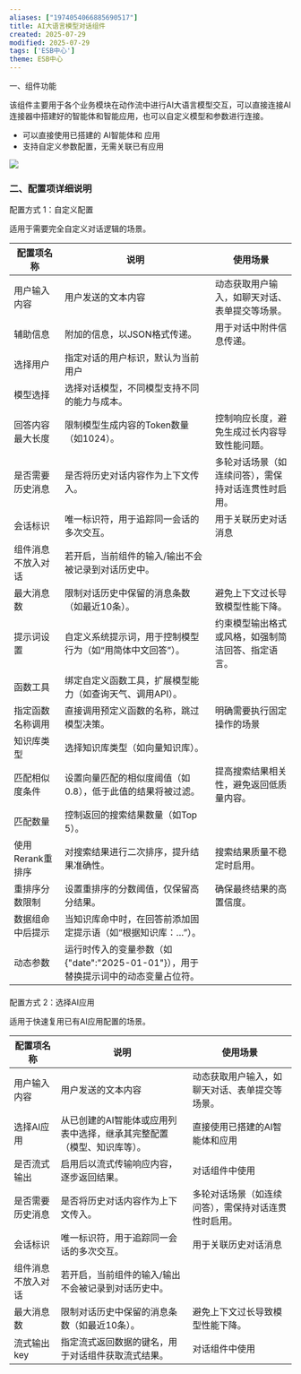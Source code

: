 ```yaml
---
aliases: ["1974054066885690517"]
title: AI大语言模型对话组件
created: 2025-07-29
modified: 2025-07-29
tags: ['ESB中心']
theme: ESB中心
---
```


一、组件功能

该组件主要用于各个业务模块在动作流中进行AI大语言模型交互，可以直接连接AI连接器中搭建好的智能体和智能应用，也可以自定义模型和参数进行连接。

- 可以直接使用已搭建的 AI智能体和 应用
- 支持自定义参数配置，无需关联已有应用

![](https://myhelpdoc.oss-cn-heyuan.aliyuncs.com/mdimages/237c95e2e46616122635bacd2840ee7d.jpg)

### 二、配置项详细说明

配置方式 1：自定义配置

适用于需要完全自定义对话逻辑的场景。

| 配置项名称 | 说明 | 使用场景 |
| --- | --- | --- |
| 用户输入内容 | 用户发送的文本内容 | 动态获取用户输入，如聊天对话、表单提交等场景。 |
| 辅助信息 | 附加的信息，以JSON格式传递。 | 用于对话中附件信息传递。 |
| 选择用户 | 指定对话的用户标识，默认为当前用户 |  |
| 模型选择 | 选择对话模型，不同模型支持不同的能力与成本。 |  |
| 回答内容最大长度 | 限制模型生成内容的Token数量（如1024）。 | 控制响应长度，避免生成过长内容导致性能问题。 |
| 是否需要历史消息 | 是否将历史对话内容作为上下文传入。 | 多轮对话场景（如连续问答），需保持对话连贯性时启用。 |
| 会话标识 | 唯一标识符，用于追踪同一会话的多次交互。 | 用于关联历史对话消息 |
| 组件消息不放入对话 | 若开启，当前组件的输入/输出不会被记录到对话历史中。 |  |
| 最大消息数 | 限制对话历史中保留的消息条数（如最近10条）。 | 避免上下文过长导致模型性能下降。 |
| 提示词设置 | 自定义系统提示词，用于控制模型行为（如“用简体中文回答”）。 | 约束模型输出格式或风格，如强制简洁回答、指定语言。 |
| 函数工具 | 绑定自定义函数工具，扩展模型能力（如查询天气、调用API）。 |  |
| 指定函数名称调用 | 直接调用预定义函数的名称，跳过模型决策。 | 明确需要执行固定操作的场景 |
| 知识库类型 | 选择知识库类型（如向量知识库）。 |  |
| 匹配相似度条件 | 设置向量匹配的相似度阈值（如0.8），低于此值的结果将被过滤。 | 提高搜索结果相关性，避免返回低质量内容。 |
| 匹配数量 | 控制返回的搜索结果数量（如Top 5）。 |  |
| 使用Rerank重排序 | 对搜索结果进行二次排序，提升结果准确性。 | 搜索结果质量不稳定时启用。 |
| 重排序分数限制 | 设置重排序的分数阈值，仅保留高分结果。 | 确保最终结果的高置信度。 |
| 数据组命中后提示 | 当知识库命中时，在回答前添加固定提示语（如“根据知识库：…”）。 |  |
| 动态参数 | 运行时传入的变量参数（如 {"date":"2025-01-01"}），用于替换提示词中的动态变量占位符。 |  |

####

配置方式 2：选择AI应用

适用于快速复用已有AI应用配置的场景。

| 配置项名称 | 说明 | 使用场景 |
| --- | --- | --- |
| 用户输入内容 | 用户发送的文本内容 | 动态获取用户输入，如聊天对话、表单提交等场景。 |
| 选择AI应用 | 从已创建的AI智能体或应用列表中选择，继承其完整配置（模型、知识库等）。 | 直接使用已搭建的AI智能体和应用 |
| 是否流式输出 | 启用后以流式传输响应内容，逐步返回结果。 | 对话组件中使用 |
| 是否需要历史消息 | 是否将历史对话内容作为上下文传入。 | 多轮对话场景（如连续问答），需保持对话连贯性时启用。 |
| 会话标识 | 唯一标识符，用于追踪同一会话的多次交互。 | 用于关联历史对话消息 |
| 组件消息不放入对话 | 若开启，当前组件的输入/输出不会被记录到对话历史中。 |  |
| 最大消息数 | 限制对话历史中保留的消息条数（如最近10条）。 | 避免上下文过长导致模型性能下降。 |
| 流式输出key | 指定流式返回数据的键名，用于对话组件获取流式结果。 | 对话组件中使用 |

